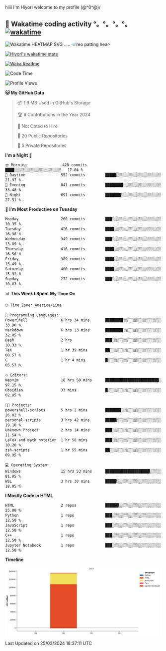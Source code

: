 hiiii I'm Hiyori welcome to my profile \(@^0^@)/

## 🦄 Wakatime coding activity °。°。°。°。[![wakatime](https://wakatime.com/badge/user/49dba2c5-26e1-43a7-9d07-e0f8613d1227.svg)](https://wakatime.com/@49dba2c5-26e1-43a7-9d07-e0f8613d1227) 
<img src="https://wakatime.com/share/@ziajoriii7/ef87015d-57e0-4afb-bb56-1a99a24ea312.svg" width="600" alt="Wakatime HEATMAP SVG"/> ..... <img src="https://i.postimg.cc/RFM2CQFY/reo-patting.webp" alt="reo patting head" width="200" style="border-radius: 50%;">

 [![Hiyori's wakatime stats](https://github-readme-stats.vercel.app/api/wakatime?username=ziajoriii7&theme=buefy&range=last_year&is_including_today=true&layout=compact&hide=markdown)](https://github.com/anuraghazra/github-readme-stats)
 

[![Waka Readme](https://github.com/hiyorijl/hiyorijl/actions/workflows/Waka%20Readme.yml/badge.svg)](https://github.com/hiyorijl/hiyorijl/actions/workflows/Waka%20Readme.yml)

<!--START_SECTION:waka-->
![Code Time](http://img.shields.io/badge/Code%20Time-760%20hrs%204%20mins-blue)

![Profile Views](http://img.shields.io/badge/Profile%20Views-0-blue)

**🐱 My GitHub Data** 

> 📦 1.6 MB Used in GitHub's Storage 
 > 
> 🏆 6 Contributions in the Year 2024
 > 
> 🚫 Not Opted to Hire
 > 
> 📜 20 Public Repositories 
 > 
> 🔑 5 Private Repositories 
 > 
**I'm a Night 🦉** 

```text
🌞 Morning                428 commits         ████░░░░░░░░░░░░░░░░░░░░░   17.04 % 
🌆 Daytime                552 commits         █████░░░░░░░░░░░░░░░░░░░░   21.97 % 
🌃 Evening                841 commits         ████████░░░░░░░░░░░░░░░░░   33.48 % 
🌙 Night                  691 commits         ███████░░░░░░░░░░░░░░░░░░   27.51 % 
```
📅 **I'm Most Productive on Tuesday** 

```text
Monday                   260 commits         ███░░░░░░░░░░░░░░░░░░░░░░   10.35 % 
Tuesday                  426 commits         ████░░░░░░░░░░░░░░░░░░░░░   16.96 % 
Wednesday                349 commits         ███░░░░░░░░░░░░░░░░░░░░░░   13.89 % 
Thursday                 416 commits         ████░░░░░░░░░░░░░░░░░░░░░   16.56 % 
Friday                   389 commits         ████░░░░░░░░░░░░░░░░░░░░░   15.49 % 
Saturday                 400 commits         ████░░░░░░░░░░░░░░░░░░░░░   15.92 % 
Sunday                   272 commits         ███░░░░░░░░░░░░░░░░░░░░░░   10.83 % 
```


📊 **This Week I Spent My Time On** 

```text
🕑︎ Time Zone: America/Lima

💬 Programming Languages: 
PowerShell               6 hrs 34 mins       ████████░░░░░░░░░░░░░░░░░   33.90 % 
Markdown                 6 hrs 13 mins       ████████░░░░░░░░░░░░░░░░░   32.05 % 
Bash                     2 hrs               ███░░░░░░░░░░░░░░░░░░░░░░   10.33 % 
TeX                      1 hr 39 mins        ██░░░░░░░░░░░░░░░░░░░░░░░   08.57 % 
C                        1 hr 4 mins         █░░░░░░░░░░░░░░░░░░░░░░░░   05.57 % 

🔥 Editors: 
Neovim                   18 hrs 50 mins      ████████████████████████░   97.15 % 
Obsidian                 33 mins             █░░░░░░░░░░░░░░░░░░░░░░░░   02.85 % 

🐱‍💻 Projects: 
powershell-scripts       5 hrs 2 mins        ███████░░░░░░░░░░░░░░░░░░   26.02 % 
personal-scripts         3 hrs 42 mins       █████░░░░░░░░░░░░░░░░░░░░   19.10 % 
Unknown Project          2 hrs 14 mins       ███░░░░░░░░░░░░░░░░░░░░░░   11.54 % 
LaTeX and math notation  1 hr 58 mins        ███░░░░░░░░░░░░░░░░░░░░░░   10.20 % 
zsh-scripts              1 hr 55 mins        ██░░░░░░░░░░░░░░░░░░░░░░░   09.95 % 

💻 Operating System: 
Windows                  15 hrs 53 mins      ████████████████████░░░░░   81.95 % 
WSL                      3 hrs 30 mins       █████░░░░░░░░░░░░░░░░░░░░   18.05 % 
```

**I Mostly Code in HTML** 

```text
HTML                     2 repos             ██████░░░░░░░░░░░░░░░░░░░   25.00 % 
Python                   1 repo              ███░░░░░░░░░░░░░░░░░░░░░░   12.50 % 
JavaScript               1 repo              ███░░░░░░░░░░░░░░░░░░░░░░   12.50 % 
C++                      1 repo              ███░░░░░░░░░░░░░░░░░░░░░░   12.50 % 
Jupyter Notebook         1 repo              ███░░░░░░░░░░░░░░░░░░░░░░   12.50 % 
```



**Timeline**

![Lines of Code chart](https://raw.githubusercontent.com/hiyorijl/hiyorijl/main/assets/bar_graph.png)


 Last Updated on 25/03/2024 18:37:11 UTC
<!--END_SECTION:waka-->

